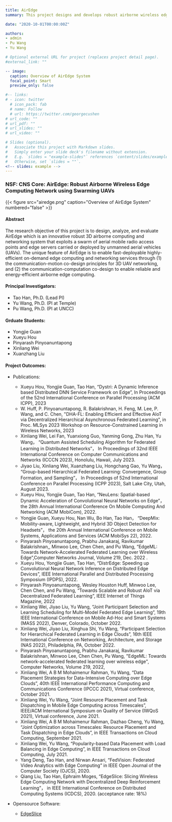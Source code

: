 ```yaml
---
title: AirEdge
summary: This project designs and develops robust airborne wireless edge computing networks and systems.

date: "2020-10-01T00:00:00Z"

authors:
- admin
- Pu Wang
- Yu Wang

# Optional external URL for project (replaces project detail page).
#external_link: ""

-- image:
  caption: Overview of AirEdge System
  focal_point: Smart  
  preview_only: false

#-- links:
# - icon: twitter
  # icon_pack: fab
  # name: Follow
  # url: https://twitter.com/georgecushen
# url_code: ""
# url_pdf: ""
# url_slides: ""
# url_video: "" 

# Slides (optional).
#   Associate this project with Markdown slides.
#   Simply enter your slide deck's filename without extension.
#   E.g. `slides = "example-slides"` references `content/slides/example-slides.md`.
#   Otherwise, set `slides = ""`.
<!-- slides: example -->
---
```


### NSF: CNS Core: AirEdge: Robust Airborne Wireless Edge Computing Network using Swarming UAVs

{{< figure src="airedge.png" caption="Overview of AirEdge System" numbered="false" >}}

#### Abstract
The research objective of this project is to design, analyze, and evaluate AirEdge which is an innovative robust 3D airborne computing and networking system that exploits a swarm of aerial mobile radio access points and edge servers carried or deployed by unmanned aerial vehicles (UAVs). The unique feature of AirEdge is to enable fast-deployable highly-efficient on-demand edge computing and networking services through (1) the communication-motion co-design principles for 3D UAV networking, and (2) the communication-computation co-design to enable reliable and energy-efficient airborne edge computing.

#### Principal Investigators:
- Tao Han, Ph.D. (Lead PI)
- Yu Wang, Ph.D. (PI at Temple)
- Pu Wang, Ph.D. (PI at UNCC)

#### Grduate Students:
- Yongjie Guan
- Xueyu Hou
- Pinyarash Pinyoanuntapong
- Xinliang Wei
- Xuanzhang Liu


#### Project Outcomes:
- Publications:
  - Xueyu Hou, Yongjie Guan, Tao Han, “Dystri: A Dynamic Inference based Distributed DNN Service Framework on Edge”, In Proceedings of the 52nd International Conference on Parallel Processing (ACM ICPP), 2023
  - W. Huff, P. Pinyoanuntapong, R. Balakrishnan, H. Feng, M. Lee, P. Wang, and C. Chen, "DHA-FL: Enabling Efficient and Effective AIoT via Decentralized Hierarchical Asynchronous Federated Learning",  in Proc.  MLSys 2023 Workshop on Resource-Constrained Learning in Wireless Networks, 2023
  - Xinliang Wei, Lei Fan, Yuanxiong Guo, Yanming Gong, Zhu Han, Yu Wang， “Quantum Assisted Scheduling Algorithm for Federated Learning in Distributed Networks”， In Proceedings of 32nd IEEE International Conference on Computer Communications and Networks (ICCCN 2023), Honolulu, Hawaii, July 2023.
  - Jiyao Liu, Xinliang Wei, Xuanzhang Liu, Hongchang Gao, Yu Wang， “Group-based Hierarchical Federated Learning: Convergence, Group Formation, and Sampling”， In Proceedings of 52nd International Conference on Parallel Processing (ICPP 2023), Salt Lake City, Utah, August 2023.
  - Xueyu Hou, Yongjie Guan, Tao Han, “NeuLens: Spatial-based Dynamic Acceleration of Convolutional Neural Networks on Edge”， the 28th Annual International Conference On Mobile Computing And Networking (ACM MobiCom), 2022.
  - Yongjie Guan, Xueyu Hou, Nan Wu, Bo Han, Tao Han， “DeepMix: Mobility-aware, Lightweight, and Hybrid 3D Object Detection for Headsets”， the 20th Annual International Conference on Mobile Systems, Applications and Services (ACM MobiSys 22), 2022.
  - Pinyarash Pinyoanuntapong, Prabhu Janakaraj, Ravikumar Balakrishnan,, Minwoo Lee, Chen Chen, and Pu Wang, “EdgeML: Towards Network-Accelerated Federated Learning over Wireless Edge”,Computer Networks Journal,  Volume 219, Dec. 2022 . 
  - Xueyu Hou, Yongjie Guan, Tao Han, “DistrEdge: Speeding up Convolutional Neural Network Inference on Distributed Edge Devices”, IEEE International Parallel and Distributed Processing Symposium (IPDPS), 2022. 
  - Pinyarash Pinyoanuntapong, Wesley Houston Huff, Minwoo Lee, Chen Chen, and Pu Wang, “Towards Scalable and Robust AIoT via Decentralized Federated Learning”, IEEE Internet of Things Magazine, 2022
  - Xinliang Wei, Jiyao Liu, Yu Wang, “Joint Participant Selection and Learning Scheduling for Multi-Model Federated Edge Learning”, 19th IEEE International Conference on Mobile Ad-Hoc and Smart Systems (MASS 2022), Denver, Colorado, October 2022.
  - Xinliang Wei, Jiyao Liu, Xinghua Shi, Yu Wang, “Participant Selection for Hierarchical Federated Learning in Edge Clouds”, 16th IEEE International Conference on Networking, Architecture, and Storage (NAS 2022), Philadelphia, PA, October 2022.
  - Pinyarash Pinyoanuntapong, Prabhu Janakaraj, Ravikumar Balakrishnan, Minwoo Lee, Chen Chen, Pu Wang, "EdgeML: Towards network-accelerated federated learning over wireless edge", Computer Networks, Volume 219, 2022,
  - Xinliang Wei, A B M Mohaimenur Rahman, Yu Wang, “Data Placement Strategies for Data-Intensive Computing over Edge Clouds”, 40th IEEE International Performance Computing and Communications Conference (IPCCC 2021), Virtual conference, October 2021.
  - Xinliang Wei, Yu Wang, “Joint Resource Placement and Task Dispatching in Mobile Edge Computing across Timescales”, IEEE/ACM International Symposium on Quality of Service (IWQoS 2021), Virtual conference, June 2021.
  - Xinliang Wei, A B M Mohaimenur Rahman, Dazhao Cheng, Yu Wang, “Joint Optimization across Timescales: Resource Placement and Task Dispatching in Edge Clouds”, in IEEE Transactions on Cloud Computing, September 2021.
  - Xinliang Wei, Yu Wang, “Popularity-based Data Placement with Load Balancing in Edge Computing”, in IEEE Transactions on Cloud Computing, July 2021.
  - Yang Deng, Tao Han, and Nirwan Ansari, “FedVision: Federated Video Analytics with Edge Computing” in IEEE Open Journal of the Computer Society (OJCS), 2020.
  - Qiang Liu, Tao Han, Ephraim Moges, “EdgeSlice: Slicing Wireless Edge Computing Network with Decentralized Deep Reinforcement Learning”， in IEEE International Conference on Distributed Computing Systems (ICDCS), 2020. (acceptance rate: 18%)
	
 
- Opensource Software:
	- [EdgeSlice](https://github.com/unics-code/EdgeSlice)


<!-- In this framework, smart cameras, radio access networks, and edge servers are recognized as infrastructure that can support multiple machine vision services through adaptive end-to-end multi-domain resource orchestration. The PIs envision that a machine vision service provider (MVSP) will own and manage a virtual network consisting of a radio access network and edge servers and have the access to ubiquitous cameras via camera sharing agreements with camera owners. Under this scenario, MVSPs are challenged to dynamically manage highly coupled resources and functions across multiple technology domains: 1) camera functions such as image preprocessing and embedded machine vision; 2) network resources in the radio access network; 3) computation resources and machine vision on the edge servers. To solve the problem, the PIs propose an interdisciplinary research project which integrates techniques and perspectives from wireless networking, computer vision, and edge computing in designing and optimizing UbiVision. -->


<!-- Lorem ipsum dolor sit amet, consectetur adipiscing elit. Duis posuere tellus ac convallis placerat. Proin tincidunt magna sed ex sollicitudin condimentum. Sed ac faucibus dolor, scelerisque sollicitudin nisi. Cras purus urna, suscipit quis sapien eu, pulvinar tempor diam. Quisque risus orci, mollis id ante sit amet, gravida egestas nisl. Sed ac tempus magna. Proin in dui enim. Donec condimentum, sem id dapibus fringilla, tellus enim condimentum arcu, nec volutpat est felis vel metus. Vestibulum sit amet erat at nulla eleifend gravida.

Nullam vel molestie justo. Curabitur vitae efficitur leo. In hac habitasse platea dictumst. Sed pulvinar mauris dui, eget varius purus congue ac. Nulla euismod, lorem vel elementum dapibus, nunc justo porta mi, sed tempus est est vel tellus. Nam et enim eleifend, laoreet sem sit amet, elementum sem. Morbi ut leo congue, maximus velit ut, finibus arcu. In et libero cursus, rutrum risus non, molestie leo. Nullam congue quam et volutpat malesuada. Sed risus tortor, pulvinar et dictum nec, sodales non mi. Phasellus lacinia commodo laoreet. Nam mollis, erat in feugiat consectetur, purus eros egestas tellus, in auctor urna odio at nibh. Mauris imperdiet nisi ac magna convallis, at rhoncus ligula cursus.

Cras aliquam rhoncus ipsum, in hendrerit nunc mattis vitae. Duis vitae efficitur metus, ac tempus leo. Cras nec fringilla lacus. Quisque sit amet risus at ipsum pharetra commodo. Sed aliquam mauris at consequat eleifend. Praesent porta, augue sed viverra bibendum, neque ante euismod ante, in vehicula justo lorem ac eros. Suspendisse augue libero, venenatis eget tincidunt ut, malesuada at lorem. Donec vitae bibendum arcu. Aenean maximus nulla non pretium iaculis. Quisque imperdiet, nulla in pulvinar aliquet, velit quam ultrices quam, sit amet fringilla leo sem vel nunc. Mauris in lacinia lacus.

Suspendisse a tincidunt lacus. Curabitur at urna sagittis, dictum ante sit amet, euismod magna. Sed rutrum massa id tortor commodo, vitae elementum turpis tempus. Lorem ipsum dolor sit amet, consectetur adipiscing elit. Aenean purus turpis, venenatis a ullamcorper nec, tincidunt et massa. Integer posuere quam rutrum arcu vehicula imperdiet. Mauris ullamcorper quam vitae purus congue, quis euismod magna eleifend. Vestibulum semper vel augue eget tincidunt. Fusce eget justo sodales, dapibus odio eu, ultrices lorem. Duis condimentum lorem id eros commodo, in facilisis mauris scelerisque. Morbi sed auctor leo. Nullam volutpat a lacus quis pharetra. Nulla congue rutrum magna a ornare.

Aliquam in turpis accumsan, malesuada nibh ut, hendrerit justo. Cum sociis natoque penatibus et magnis dis parturient montes, nascetur ridiculus mus. Quisque sed erat nec justo posuere suscipit. Donec ut efficitur arcu, in malesuada neque. Nunc dignissim nisl massa, id vulputate nunc pretium nec. Quisque eget urna in risus suscipit ultricies. Pellentesque odio odio, tincidunt in eleifend sed, posuere a diam. Nam gravida nisl convallis semper elementum. Morbi vitae felis faucibus, vulputate orci placerat, aliquet nisi. Aliquam erat volutpat. Maecenas sagittis pulvinar purus, sed porta quam laoreet at. -->
